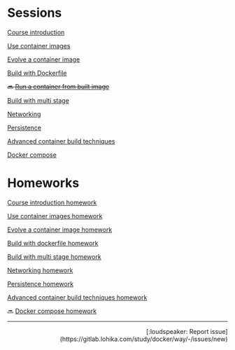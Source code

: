 # Sessions

[Course introduction](/course%20introduction/README.md)

[Use container images](/use%20container%20images/README.md)

[Evolve a container image](/evolve%20a%20container%20image/README.md)

[Build with Dockerfile](/build%20with%20dockerfile/README.md)

~~:soon: [Run a container from built image](/run%20a%20container%20from%20built%20image/README.md)~~

[Build with multi stage](/build%20with%20multi%20stage/README.md)

[Networking](/networking/README.md)

[Persistence](/persistence/README.md)

[Advanced container build techniques](/advanced%20container%20build%20techniques/README.md)

[Docker compose](/docker%20compose/README.md)

# Homeworks

[Course introduction homework](/course%20introduction/homework/README.md)

[Use container images homework](/use%20container%20images/homework/README.md)

[Evolve a container image homework](/evolve%20a%20container%20image/homework/README.md)

[Build with dockerfile homework](/build%20with%20dockerfile/homework/README.md)

[Build with multi stage homework](/build%20with%20multi%20stage/homework/README.md)

[Networking homework](/networking/homework/README.md)

[Persistence homework](/persistence/homework/README.md)

[Advanced container build techniques homework](/advanced%20container%20build%20techniques/homework/README.md)

:soon: [Docker compose homework](/docker%20compose/homework/README.md)

---
<div align="right">[:loudspeaker: Report issue](https://gitlab.lohika.com/study/docker/way/-/issues/new)</div>
